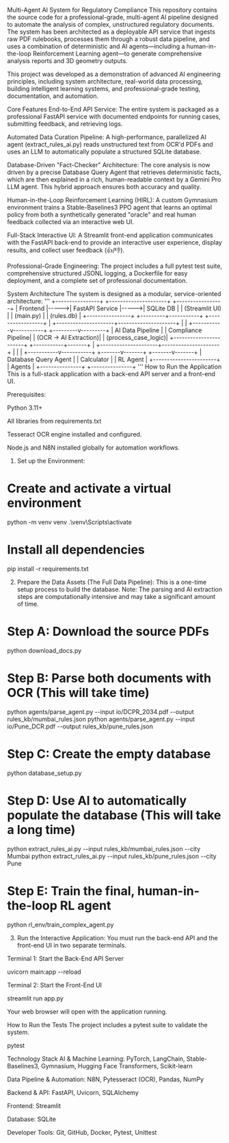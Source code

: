 Multi-Agent AI System for Regulatory Compliance
This repository contains the source code for a professional-grade, multi-agent AI pipeline designed to automate the analysis of complex, unstructured regulatory documents. The system has been architected as a deployable API service that ingests raw PDF rulebooks, processes them through a robust data pipeline, and uses a combination of deterministic and AI agents—including a human-in-the-loop Reinforcement Learning agent—to generate comprehensive analysis reports and 3D geometry outputs.

This project was developed as a demonstration of advanced AI engineering principles, including system architecture, real-world data processing, building intelligent learning systems, and professional-grade testing, documentation, and automation.

Core Features
End-to-End API Service: The entire system is packaged as a professional FastAPI service with documented endpoints for running cases, submitting feedback, and retrieving logs.

Automated Data Curation Pipeline: A high-performance, parallelized AI agent (extract_rules_ai.py) reads unstructured text from OCR'd PDFs and uses an LLM to automatically populate a structured SQLite database.

Database-Driven "Fact-Checker" Architecture: The core analysis is now driven by a precise Database Query Agent that retrieves deterministic facts, which are then explained in a rich, human-readable context by a Gemini Pro LLM agent. This hybrid approach ensures both accuracy and quality.

Human-in-the-Loop Reinforcement Learning (HIRL): A custom Gymnasium environment trains a Stable-Baselines3 PPO agent that learns an optimal policy from both a synthetically generated "oracle" and real human feedback collected via an interactive web UI.

Full-Stack Interactive UI: A Streamlit front-end application communicates with the FastAPI back-end to provide an interactive user experience, display results, and collect user feedback (👍/👎).

Professional-Grade Engineering: The project includes a full pytest test suite, comprehensive structured JSONL logging, a Dockerfile for easy deployment, and a complete set of professional documentation.

System Architecture
The system is designed as a modular, service-oriented architecture:
'''
+----------------+      +---------------------+      +-----------------+
|   Frontend     |----->|   FastAPI Service   |----->|   SQLite DB     |
| (Streamlit UI) |      |      (main.py)      |      |   (rules.db)    |
+----------------+      +---------+-----------+      +-----------------+
                                  |
            +---------------------+---------------------+
            |                                           |
+-----------v-----------+                     +---------v---------+
|    AI Data Pipeline   |                     |  Compliance Pipeline|
| (OCR -> AI Extraction)|                     |  (process_case_logic)|
+-----------------------+                     +-----------+-------+
                                                          |
            +---------------------+---------------------+
            |                     |                     |
+-----------v-----------+ +-------v-------+     +-------v-------+
| Database Query Agent  | | Calculator    |     |    RL Agent     |
+-----------------------+ | Agents        |     +---------------+
                          +---------------+
'''
How to Run the Application
This is a full-stack application with a back-end API server and a front-end UI.

Prerequisites:

Python 3.11+

All libraries from requirements.txt

Tesseract OCR engine installed and configured.

Node.js and N8N installed globally for automation workflows.

1. Set up the Environment:

# Create and activate a virtual environment
python -m venv venv
.\venv\Scripts\activate

# Install all dependencies
pip install -r requirements.txt

2. Prepare the Data Assets (The Full Data Pipeline):
This is a one-time setup process to build the database. Note: The parsing and AI extraction steps are computationally intensive and may take a significant amount of time.

# Step A: Download the source PDFs
python download_docs.py

# Step B: Parse both documents with OCR (This will take time)
python agents/parse_agent.py --input io/DCPR_2034.pdf --output rules_kb/mumbai_rules.json
python agents/parse_agent.py --input io/Pune_DCR.pdf --output rules_kb/pune_rules.json

# Step C: Create the empty database
python database_setup.py

# Step D: Use AI to automatically populate the database (This will take a long time)
python extract_rules_ai.py --input rules_kb/mumbai_rules.json --city Mumbai
python extract_rules_ai.py --input rules_kb/pune_rules.json --city Pune

# Step E: Train the final, human-in-the-loop RL agent
python rl_env/train_complex_agent.py

3. Run the Interactive Application:
You must run the back-end API and the front-end UI in two separate terminals.

Terminal 1: Start the Back-End API Server

uvicorn main:app --reload

Terminal 2: Start the Front-End UI

streamlit run app.py

Your web browser will open with the application running.

How to Run the Tests
The project includes a pytest suite to validate the system.

pytest



Technology Stack
AI & Machine Learning: PyTorch, LangChain, Stable-Baselines3, Gymnasium, Hugging Face Transformers, Scikit-learn

Data Pipeline & Automation: N8N, Pytesseract (OCR), Pandas, NumPy

Backend & API: FastAPI, Uvicorn, SQLAlchemy

Frontend: Streamlit

Database: SQLite

Developer Tools: Git, GitHub, Docker, Pytest, Unittest